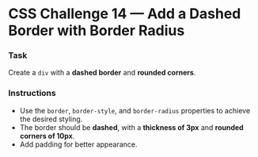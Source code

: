 # CSS Challenge 14 — Add a Dashed Border with Border Radius

### **Task**
Create a `div` with a **dashed border** and **rounded corners**.

### **Instructions**
- Use the `border`, `border-style`, and `border-radius` properties to achieve the desired styling.  
- The border should be **dashed**, with a **thickness of 3px** and **rounded corners of 10px**.  
- Add padding for better appearance.

